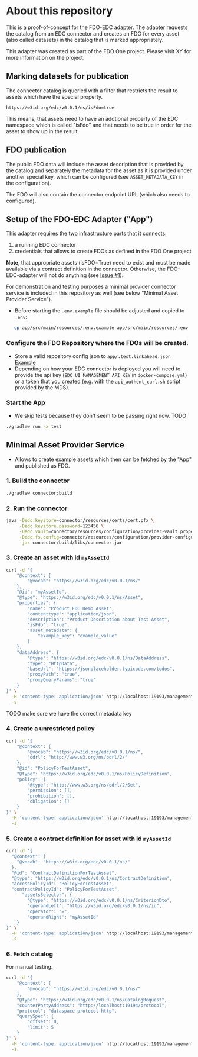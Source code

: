 # About this repository

This is a proof-of-concept for the FDO-EDC adapter. The adapter requests the
catalog from an EDC connector and creates an FDO for every asset (also called
datasets) in the catalog that is marked appropriately. 

This adapter was created as part of the FDO One project. Please visit XY
for more information on the project.

## Marking datasets for publication
The connector catalog is queried with a filter that restricts the result to
assets which have the special property.

```
https://w3id.org/edc/v0.0.1/ns/isFdo=true
```
This means, that assets need to have an addtional property of the EDC namespace
which is called "isFdo" and that needs to be true in order for the asset to 
show up in the result.

## FDO publication
The public FDO data will include the asset description that is provided by the
catalog and separately the metadata for the asset as it is provided under
another special key, which can be configured (see `ASSET_METADATA_KEY` in the
configuration).

The FDO will also contain the connector endpoint URL (which also needs to
configured).

## Setup of the FDO-EDC Adapter ("App")
This adapter requires the two infrastructure parts that it connects:
1. a running EDC connector
2. credentials that allows to create FDOs as defined in the FDO One project

**Note**, that appropriate assets (isFDO=True) need to exist and must be made 
available via a contract definition in the
connector. Otherwise, the FDO-EDC-adapter will not do anything (see
[Issue #1](https://gitlab.indiscale.com/caosdb/customers/gwdg/fdoasset/-/issues/1)).

For demonstration and testing purposes a minimal provider connector service is
included in this repository as well (see below "Minimal Asset Provider Service").

* Before starting the `.env.example` file should be adjusted and copied to `.env`:

```bash
   cp app/src/main/resources/.env.example app/src/main/resources/.env
```

### Configure the FDO Repository where the FDOs will be created.

* Store a valid repository config json to `app/.test.linkahead.json` [Example](https://gitlab.indiscale.com/fdo/fdo-manager-library/-/blob/main/.test.linkahead.json.example)
* Depending on how your EDC connector is deployed you will need to provide the
  api key (`EDC_UI_MANAGEMENT_API_KEY` in `docker-compose.yml`) or a token that
  you created (e.g. with the `api_authent_curl.sh` script provided by the MDS).

### Start the App

* We skip tests because they don't seem to be passing right now. TODO

```bash
./gradlew run -x test
```


## Minimal Asset Provider Service

- Allows to create example assets which then can be fetched by the "App" and published as FDO.

### 1. Build the connector

```bash
./gradlew connector:build
```

### 2. Run the connector

```bash
java -Dedc.keystore=connector/resources/certs/cert.pfx \
     -Dedc.keystore.password=123456 \
     -Dedc.vault=connector/resources/configuration/provider-vault.properties \
     -Dedc.fs.config=connector/resources/configuration/provider-configuration.properties \
     -jar connector/build/libs/connector.jar
```

### 3. Create an asset with id `myAssetId`

```bash
curl -d '{
    "@context": {
        "@vocab": "https://w3id.org/edc/v0.0.1/ns/"
    },
    "@id": "myAssetId",
    "@type": "https://w3id.org/edc/v0.0.1/ns/Asset",
    "properties": {
        "name": "Product EDC Demo Asset",
        "contenttype": "application/json",
        "description": "Product Description about Test Asset",
        "isFdo": "true",
        "asset_metadata": {
            "example_key": "example_value"
        }
    },
    "dataAddress": {
        "@type": "https://w3id.org/edc/v0.0.1/ns/DataAddress",
        "type": "HttpData",
        "baseUrl": "https://jsonplaceholder.typicode.com/todos",
        "proxyPath": "true",
        "proxyQueryParams": "true"
    }
}' \
  -H 'content-type: application/json' http://localhost:19193/management/v3/assets \
  -s
```

TODO make sure we have the correct metadata key

### 4. Create a unrestricted policy

```bash
curl -d '{
    "@context": {
        "@vocab": "https://w3id.org/edc/v0.0.1/ns/",
        "odrl": "http://www.w3.org/ns/odrl/2/"
    },
    "@id": "PolicyForTestAsset",
    "@type": "https://w3id.org/edc/v0.0.1/ns/PolicyDefinition",
    "policy": {
        "@type": "http://www.w3.org/ns/odrl/2/Set",
        "permission": [],
        "prohibition": [],
        "obligation": []
    }
}' \
  -H 'content-type: application/json' http://localhost:19193/management/v2/policydefinitions \
  -s
```

### 5. Create a contract definition for asset with id `myAssetId`

```bash
curl -d '{
  "@context": {
    "@vocab": "https://w3id.org/edc/v0.0.1/ns/"
  },
  "@id": "ContractDefinitionForTestAsset",
  "@type": "https://w3id.org/edc/v0.0.1/ns/ContractDefinition",
  "accessPolicyId": "PolicyForTestAsset",
  "contractPolicyId": "PolicyForTestAsset",
      "assetsSelector": {
        "@type": "https://w3id.org/edc/v0.0.1/ns/CriterionDto",
        "operandLeft": "https://w3id.org/edc/v0.0.1/ns/id",
        "operator": "=",
        "operandRight": "myAssetId"
    }
}' \
  -H 'content-type: application/json' http://localhost:19193/management/v2/contractdefinitions \
  -s
```

### 6. Fetch catalog

For manual testing.

```bash
curl -d '{
    "@context": {
        "@vocab": "https://w3id.org/edc/v0.0.1/ns/"
    },
    "@type": "https://w3id.org/edc/v0.0.1/ns/CatalogRequest",
    "counterPartyAddress": "http://localhost:19194/protocol",
    "protocol": "dataspace-protocol-http",
    "querySpec": {
        "offset": 0,
        "limit": 5
    }
}' \
  -H 'content-type: application/json' http://localhost:19193/management/v2/catalog/request \
  -s
```

